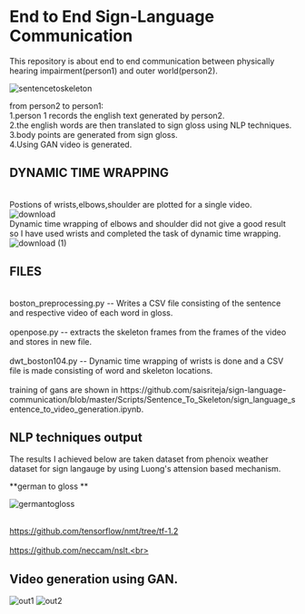 # End to End Sign-Language Communication
This repository is about end to end communication between physically hearing impairment(person1) and outer world(person2).

![sentencetoskeleton](https://user-images.githubusercontent.com/48018142/70102475-48a91980-165e-11ea-8906-0567122c303c.png)



from person2 to person1:
<br>
1.person 1 records the english text generated by person2.
<br>
2.the english words are then translated to sign gloss using NLP techniques.
<br>
3.body points are generated from sign gloss.
<br>
4.Using  GAN video is generated.
<br>

## DYNAMIC TIME WRAPPING ##
<br>Postions of wrists,elbows,shoulder are plotted for a single video.<br>
![download](https://user-images.githubusercontent.com/48018142/70103458-32e92380-1661-11ea-85ef-9e8e7f72e205.png)
<br>Dynamic time wrapping of elbows and shoulder did not give a good result so I have used wrists and completed the task of dynamic time wrapping.<br>
![download (1)](https://user-images.githubusercontent.com/48018142/70103636-ad19a800-1661-11ea-8321-5e8bbdc5053a.png)



## FILES ##
<br>
boston_preprocessing.py -- Writes a CSV file consisting of the sentence and respective video of each word in gloss.<br>
<br>
openpose.py -- extracts the skeleton frames from the frames of the video and stores in new file.<br>
<br>
dwt_boston104.py -- Dynamic time wrapping of wrists is done and a CSV file is made consisting of word and skeleton locations.<br>
<br>
training of gans are shown in https://github.com/saisriteja/sign-language-communication/blob/master/Scripts/Sentence_To_Skeleton/sign_language_sentence_to_video_generation.ipynb.
<br>


## NLP techniques output ##
The results I achieved below are taken dataset from phenoix weather dataset for sign langauge by using Luong's attension based mechanism.
<br>

**german to gloss **

![germantogloss](https://user-images.githubusercontent.com/48018142/66399424-36fc1a80-e9fd-11e9-84a6-3f0a8017fd61.JPG)



<br> https://github.com/tensorflow/nmt/tree/tf-1.2<br>
<br>https://github.com/neccam/nslt.<br>





## Video generation using GAN. ##

![out1](https://user-images.githubusercontent.com/48018142/70058448-eec83580-1604-11ea-97b3-264f7d35908b.png)
![out2](https://user-images.githubusercontent.com/48018142/70058449-eec83580-1604-11ea-8281-e59b36c2e8a5.png)


